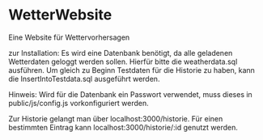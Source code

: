 # WetterWebsite
Eine Website für Wettervorhersagen

zur Installation:
Es wird eine Datenbank benötigt, da alle geladenen Wetterdaten geloggt werden sollen.
Hierfür bitte die weatherdata.sql ausführen. 
Um gleich zu Beginn Testdaten für die Historie zu haben, kann die
InsertIntoTestdata.sql ausgeführt werden.

Hinweis: Wird für die Datenbank ein Passwort verwendet, muss dieses in public/js/config.js vorkonfiguriert werden. 

Zur Historie gelangt man über localhost:3000/historie.
Für einen bestimmten Eintrag kann localhost:3000/historie/:id genutzt werden.